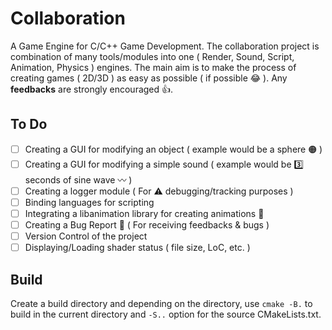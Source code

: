 # Collaboration

A Game Engine for C/C++ Game Development. The collaboration project is combination of many tools/modules into one ( Render, Sound, Script, Animation, Physics ) engines. The main aim is to make the process of creating games ( 2D/3D ) as easy as possible ( if possible 😂 ). Any **feedbacks** are strongly encouraged 👍. 

## To Do

- [ ] Creating a GUI for modifying an object ( example would be a sphere 🟠 )
- [ ] Creating a GUI for modifying a simple sound ( example would be 3️⃣ seconds of sine wave 〰️ )
- [ ] Creating a logger module ( For ⚠️ debugging/tracking purposes )
- [ ] Binding languages for scripting
- [ ] Integrating a libanimation library for creating animations 🎥
- [ ] Creating a Bug Report 🐛 ( For receiving feedbacks & bugs ) 
- [ ] Version Control of the project
- [ ] Displaying/Loading shader status ( file size, LoC, etc. )

## Build

Create a build directory and depending on the directory, use ```cmake -B.``` to build in the current directory and ```-S..``` option for the source CMakeLists.txt.
